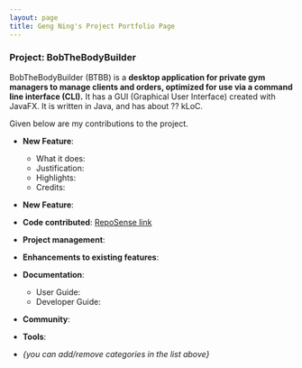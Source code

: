 ```yaml
---
layout: page
title: Geng Ning's Project Portfolio Page
---
```


### Project: BobTheBodyBuilder

BobTheBodyBuilder (BTBB) is a **desktop application for private gym managers to manage clients and orders, optimized for use via a command line interface (CLI).**
It has a GUI (Graphical User Interface) created with JavaFX. It is written in Java, and has about ?? kLoC.


Given below are my contributions to the project.

* **New Feature**:
    * What it does:
    * Justification:
    * Highlights:
    * Credits:

* **New Feature**:

* **Code contributed**: [RepoSense link]()

* **Project management**:

* **Enhancements to existing features**:

* **Documentation**:
    * User Guide:
    * Developer Guide:

* **Community**:

* **Tools**:

* _{you can add/remove categories in the list above}_
